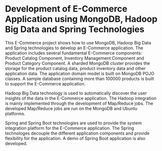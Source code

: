 # Development of E-Commerce Application using MongoDB, Hadoop Big Data and Spring Technologies
This E-Commerce project shows how to use MongoDB, Hadoop Big Data and Spring technologies to develop an E-Commerce
application. The application includes several fundamental E-Commerce components: Product Catalog Component, Inventory
Management Component and Product Category Component. A sharded MongoDB cluster provides the storage for the product
catalog data, product inventory data and other application data. The application domain model is built on MongoDB POJO
classes. A sample database containing more than 100000 products is built to support the E-Commerce application.

Hadoop Big Data technology is used to automatically discover the user insights of the data in the E-Commerce
application. The Hadoop integration is mainly implemented through the development of Map/Reduce jobs. The developed
Map/Reduce jobs are run on the MongoDB and Ubuntu platforms.

Spring and Spring Boot technologies are used to provide the system integration platform for the E-Commerce application.
The Spring technologes decouple the different application components and provide flexibility for the application. A demo
of Spring Boot application is also developed.

